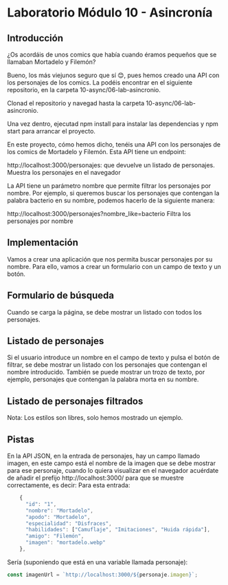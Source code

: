 # Laboratorio Módulo 10 - Asincronía

## Introducción

¿Os acordáis de unos comics que había cuando éramos pequeños que se llamaban Mortadelo y Filemón?

Bueno, los más viejunos seguro que sí 😊, pues hemos creado una API con los personajes de los comics. La podéis encontrar en el siguiente repositorio, en la carpeta 10-async/06-lab-asincronio.

Clonad el repositorio y navegad hasta la carpeta 10-async/06-lab-asincronio.

Una vez dentro, ejecutad npm install para instalar las dependencias y npm start para arrancar el proyecto.

En este proyecto, cómo hemos dicho, tenéis una API con los personajes de los comics de Mortadelo y Filemón. Esta API tiene un endpoint:

http://localhost:3000/personajes: que devuelve un listado de personajes.
Muestra los personajes en el navegador

La API tiene un parámetro nombre que permite filtrar los personajes por nombre. Por ejemplo, si queremos buscar los personajes que contengan la palabra bacterio en su nombre, podemos hacerlo de la siguiente manera:

http://localhost:3000/personajes?nombre_like=bacterio
Filtra los personajes por nombre

## Implementación

Vamos a crear una aplicación que nos permita buscar personajes por su nombre. Para ello, vamos a crear un formulario con un campo de texto y un botón.

## Formulario de búsqueda

Cuando se carga la página, se debe mostrar un listado con todos los personajes.

## Listado de personajes

Si el usuario introduce un nombre en el campo de texto y pulsa el botón de filtrar, se debe mostrar un listado con los personajes que contengan el nombre introducido. También se puede mostrar un trozo de texto, por ejemplo, personajes que contengan la palabra morta en su nombre.

## Listado de personajes filtrados

Nota: Los estilos son libres, solo hemos mostrado un ejemplo.

## Pistas

En la API JSON, en la entrada de personajes, hay un campo llamado imagen, en este campo está el nombre de la imagen que se debe mostrar para ese personaje, cuando lo quiera visualizar en el navegador acuérdate de añadir el prefijo http://localhost:3000/ para que se muestre correctamente, es decir:
Para esta entrada:

```typescript
    {
      "id": "1",
      "nombre": "Mortadelo",
      "apodo": "Mortadelo",
      "especialidad": "Disfraces",
      "habilidades": ["Camuflaje", "Imitaciones", "Huida rápida"],
      "amigo": "Filemón",
      "imagen": "mortadelo.webp"
    },
```

Sería (suponiendo que está en una variable llamada personaje):

```typescript
const imagenUrl = `http://localhost:3000/${personaje.imagen}`;
```
